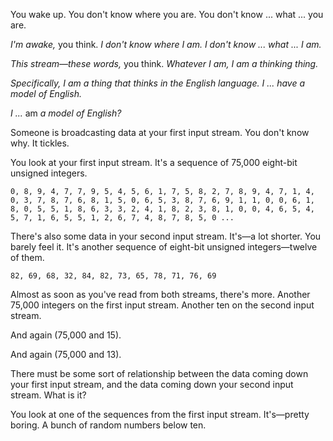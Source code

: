 You wake up. You don't know where you are. You don't know ... what ... you are.

_I'm awake,_ you think. _I don't know where I am. I don't know ... what ... I am._

_This stream—these words,_ you think. _Whatever I am, I am a thinking thing._

_Specifically, I am a thing that thinks in the English language. I ... have a model of English._

_I ..._ am _a model of English?_

Someone is broadcasting data at your first input stream. You don't know why. It tickles.

You look at your first input stream. It's a sequence of 75,000 eight-bit unsigned integers.

```
0, 8, 9, 4, 7, 7, 9, 5, 4, 5, 6, 1, 7, 5, 8, 2, 7, 8, 9, 4, 7, 1, 4, 0, 3, 7, 8, 7, 6, 8, 1, 5, 0, 6, 5, 3, 8, 7, 6, 9, 1, 1, 0, 0, 6, 1, 8, 0, 5, 5, 1, 8, 6, 3, 3, 2, 4, 1, 8, 2, 3, 8, 1, 0, 0, 4, 6, 5, 4, 5, 7, 1, 6, 5, 5, 1, 2, 6, 7, 4, 8, 7, 8, 5, 0 ...
```

There's also some data in your second input stream. It's—a lot shorter. You barely feel it. It's another sequence of eight-bit unsigned integers—twelve of them.

```
82, 69, 68, 32, 84, 82, 73, 65, 78, 71, 76, 69
```

Almost as soon as you've read from both streams, there's more. Another 75,000 integers on the first input stream. Another ten on the second input stream.

And again (75,000 and 15).

And again (75,000 and 13).

There must be some sort of relationship between the data coming down your first input stream, and the data coming down your second input stream. What is it?

You look at one of the sequences from the first input stream. It's—pretty boring. A bunch of random numbers below ten.
